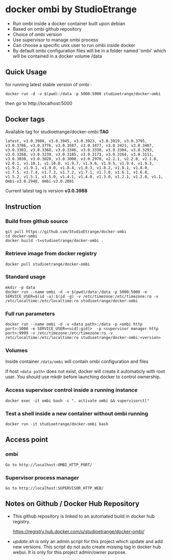 # docker ombi by StudioEtrange

* Run ombi inside a docker container built upon debian
* Based on ombi github repository
* Choice of ombi version
* Use supervisor to manage ombi process
* Can choose a specific unix user to run ombi inside docker
* By default ombi configuration files will be in a folder named 'ombi' which will be contained in a docker volume /data


## Quick Usage

for running latest stable version of ombi :

	docker run -d -v $(pwd):/data -p 5000:5000 studioetrange/docker-ombi

then go to http://localhost:5000

## Docker tags

Available tag for studioetrange/docker-ombi:__TAG__

	latest, v3.0.3988, v3.0.3945, v3.0.3923, v3.0.3919, v3.0.3795, v3.0.3786, v3.0.3776, v3.0.3587, v3.0.3477, v3.0.3421, v3.0.3407, v3.0.3383, v3.0.3368, v3.0.3346, v3.0.3330, v3.0.3304, v3.0.3293, v3.0.3268, v3.0.3239, v3.0.3185, v3.0.3173, v3.0.3164, v3.0.3111, v3.0.3030, v3.0.3020, v3.0.3000, v3.0.2970, v2.2.1, v2.2.0, v2.1.0, v2.0.1, v1.10.1, v1.10.0, v1.9.7, v1.9.6, v1.9.5, v1.9.4, v1.9.3, v1.9.2, v1.9.1, v1.9.0, v1.8.4, v1.8.3, v1.8.2, v1.8.1, v1.8.0, v1.7.5, v1.7.4, v1.7.3, v1.7.2, v1.7.1, v1.7.0, v1.6.1, v1.6.0, v1.5.2, v1.5.1, v1.5.0, v1.4.1, v1.4.0, v1.3.0, v1.2.1, v1.2.0, v1.1, Ombi-v3.0.2948, Ombi-v3.0.2881

Current latest tag is version __v3.0.3988__

## Instruction

### Build from github source

	git pull https://github.com/StudioEtrange/docker-ombi
	cd docker-ombi
	docker build -t=studioetrange/docker-ombi .

### Retrieve image from docker registry

	docker pull studioetrange/docker-ombi

### Standard usage

	mkdir -p data
	docker run --name ombi -d -v $(pwd)/data:/data -p 5000:5000 -e SERVICE_USER=$(id -u):$(id -g) -v /etc/timezone:/etc/timezone:ro -v /etc/localtime:/etc/localtime:ro studioetrange/docker-ombi

### Full run parameters

	docker run --name ombi -d -v <data path>:/data -p <ombi http port>:5000 -e SERVICE_USER=<uid[:gid]>  -p <supervisor manager http port>:9999 -v /etc/timezone:/etc/timezone:ro -v /etc/localtime:/etc/localtime:ro studioetrange/docker-ombi:<version>

### Volumes

Inside container
`/data/ombi` will contain ombi configuration and files

If host `<data path>` does not exist, docker will create it automaticly with root user. You should use mkdir before launching docker to control ownership.

### Access supervisor control inside a running instance

	docker exec -it ombi bash -c ". activate ombi && supervisorctl"

### Test a shell inside a new container without ombi running

	docker run -it studioetrange/docker-ombi bash

## Access point

### ombi

	Go to http://localhost:OMBI_HTTP_PORT/

### Supervisor process manager

	Go to http://localhost:SUPERVISOR_HTTP_WEB/

## Notes on Github / Docker Hub Repository

* This github repository is linked to an automated build in docker hub registry.

	https://registry.hub.docker.com/u/studioetrange/docker-ombi/

* _update.sh_ is only an admin script for this project which update and add new versions. This script do not auto create missing tag in docker hub webui. It is only for this project admin/owner purpose.
